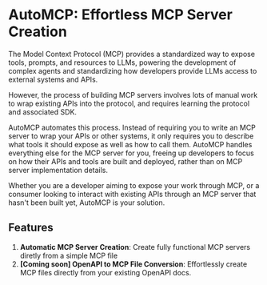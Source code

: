 # AutoMCP: Effortless MCP Server Creation

The Model Context Protocol (MCP) provides a standardized way to expose tools, prompts,
and resources to LLMs, powering the development of complex agents and standardizing
how developers provide LLMs access to external systems and APIs.

However, the process of building MCP servers involves lots of manual work to wrap existing
APIs into the protocol, and requires learning the protocol and associated SDK.

AutoMCP automates this process. Instead of requiring you to write an MCP server to wrap your
APIs or other systems, it only requires you to describe what tools it should expose as well
as how to call them. AutoMCP handles everything else for the MCP server for you, freeing up
developers to focus on how their APIs and tools are built and deployed, rather than on MCP
server implementation details.

Whether you are a developer aiming to expose your work through MCP, or a consumer looking to
interact with existing APIs through an MCP server that hasn't been built yet, AutoMCP is your
solution.

## Features

1. **Automatic MCP Server Creation**: Create fully functional MCP servers diretly from a
simple MCP file
2. **[Coming soon] OpenAPI to MCP File Conversion**: Effortlessly create MCP files directly
from your existing OpenAPI docs.

